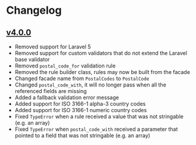 # Changelog

## [v4.0.0](https://github.com/axlon/laravel-postal-code-validation/tree/v4.0.0)
- Removed support for Laravel 5
- Removed support for custom validators that do not extend the Laravel base validator
- Removed `postal_code_for` validation rule
- Removed the rule builder class, rules may now be built from the facade
- Changed facade name from `PostalCodes` to `PostalCode`
- Changed `postal_code_with`, it will no longer pass when all the referenced fields are missing
- Added a fallback validation error message
- Added support for ISO 3166-1 alpha-3 country codes
- Added support for ISO 3166-1 numeric country codes
- Fixed `TypeError` when a rule received a value that was not stringable (e.g. an array)
- Fixed `TypeError` when `postal_code_with` received a parameter that pointed to a field that was not stringable (e.g. an array)

